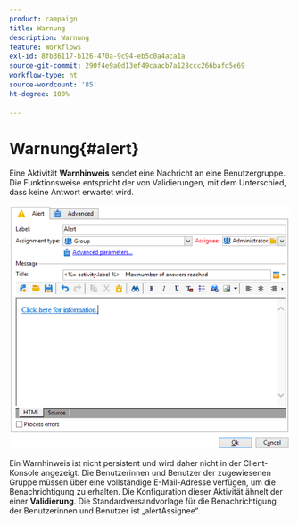 ```yaml
---
product: campaign
title: Warnung
description: Warnung
feature: Workflows
exl-id: 8fb36117-b126-470a-9c94-eb5c0a4aca1a
source-git-commit: 290f4e9a0d13ef49caacb7a128ccc266bafd5e69
workflow-type: ht
source-wordcount: '85'
ht-degree: 100%

---
```


# Warnung{#alert}



Eine Aktivität **Warnhinweis** sendet eine Nachricht an eine Benutzergruppe. Die Funktionsweise entspricht der von Validierungen, mit dem Unterschied, dass keine Antwort erwartet wird.

![](assets/edit_alerte.png)

Ein Warnhinweis ist nicht persistent und wird daher nicht in der Client-Konsole angezeigt. Die Benutzerinnen und Benutzer der zugewiesenen Gruppe müssen über eine vollständige E-Mail-Adresse verfügen, um die Benachrichtigung zu erhalten. Die Konfiguration dieser Aktivität ähnelt der einer **Validierung**. Die Standardversandvorlage für die Benachrichtigung der Benutzerinnen und Benutzer ist „alertAssignee“.
